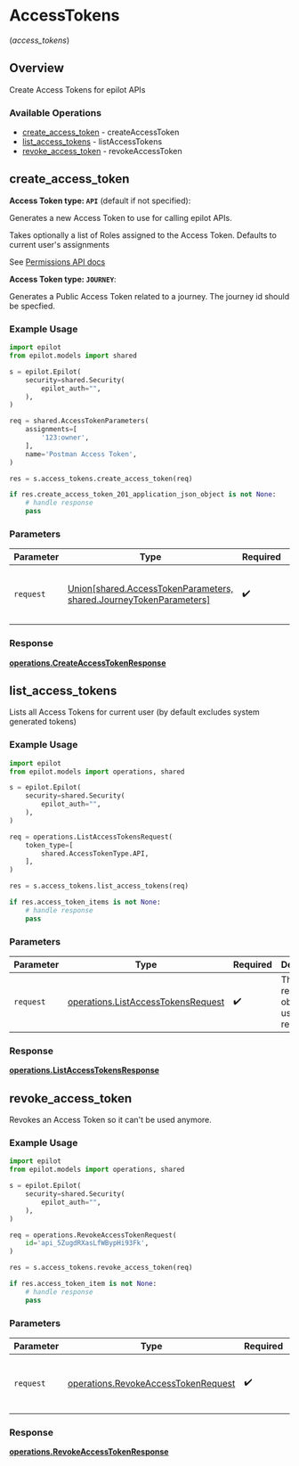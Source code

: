# AccessTokens
(*access_tokens*)

## Overview

Create Access Tokens for epilot APIs

### Available Operations

* [create_access_token](#create_access_token) - createAccessToken
* [list_access_tokens](#list_access_tokens) - listAccessTokens
* [revoke_access_token](#revoke_access_token) - revokeAccessToken

## create_access_token

**Access Token type: `API`** (default if not specified):

Generates a new Access Token to use for calling epilot APIs.

Takes optionally a list of Roles assigned to the Access Token. Defaults to current user's assignments

See [Permissions API docs](https://docs.epilot.io/api/permissions)

**Access Token type: `JOURNEY`**:

Generates a Public Access Token related to a journey.
The journey id should be specfied.


### Example Usage

```python
import epilot
from epilot.models import shared

s = epilot.Epilot(
    security=shared.Security(
        epilot_auth="",
    ),
)

req = shared.AccessTokenParameters(
    assignments=[
        '123:owner',
    ],
    name='Postman Access Token',
)

res = s.access_tokens.create_access_token(req)

if res.create_access_token_201_application_json_object is not None:
    # handle response
    pass
```

### Parameters

| Parameter                                                                                                    | Type                                                                                                         | Required                                                                                                     | Description                                                                                                  |
| ------------------------------------------------------------------------------------------------------------ | ------------------------------------------------------------------------------------------------------------ | ------------------------------------------------------------------------------------------------------------ | ------------------------------------------------------------------------------------------------------------ |
| `request`                                                                                                    | [Union[shared.AccessTokenParameters, shared.JourneyTokenParameters]](../../models/shared/tokenparameters.md) | :heavy_check_mark:                                                                                           | The request object to use for the request.                                                                   |


### Response

**[operations.CreateAccessTokenResponse](../../models/operations/createaccesstokenresponse.md)**


## list_access_tokens

Lists all Access Tokens for current user (by default excludes system generated tokens)

### Example Usage

```python
import epilot
from epilot.models import operations, shared

s = epilot.Epilot(
    security=shared.Security(
        epilot_auth="",
    ),
)

req = operations.ListAccessTokensRequest(
    token_type=[
        shared.AccessTokenType.API,
    ],
)

res = s.access_tokens.list_access_tokens(req)

if res.access_token_items is not None:
    # handle response
    pass
```

### Parameters

| Parameter                                                                                | Type                                                                                     | Required                                                                                 | Description                                                                              |
| ---------------------------------------------------------------------------------------- | ---------------------------------------------------------------------------------------- | ---------------------------------------------------------------------------------------- | ---------------------------------------------------------------------------------------- |
| `request`                                                                                | [operations.ListAccessTokensRequest](../../models/operations/listaccesstokensrequest.md) | :heavy_check_mark:                                                                       | The request object to use for the request.                                               |


### Response

**[operations.ListAccessTokensResponse](../../models/operations/listaccesstokensresponse.md)**


## revoke_access_token

Revokes an Access Token so it can't be used anymore.

### Example Usage

```python
import epilot
from epilot.models import operations, shared

s = epilot.Epilot(
    security=shared.Security(
        epilot_auth="",
    ),
)

req = operations.RevokeAccessTokenRequest(
    id='api_5ZugdRXasLfWBypHi93Fk',
)

res = s.access_tokens.revoke_access_token(req)

if res.access_token_item is not None:
    # handle response
    pass
```

### Parameters

| Parameter                                                                                  | Type                                                                                       | Required                                                                                   | Description                                                                                |
| ------------------------------------------------------------------------------------------ | ------------------------------------------------------------------------------------------ | ------------------------------------------------------------------------------------------ | ------------------------------------------------------------------------------------------ |
| `request`                                                                                  | [operations.RevokeAccessTokenRequest](../../models/operations/revokeaccesstokenrequest.md) | :heavy_check_mark:                                                                         | The request object to use for the request.                                                 |


### Response

**[operations.RevokeAccessTokenResponse](../../models/operations/revokeaccesstokenresponse.md)**

